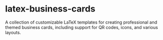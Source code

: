 # latex-business-cards
A collection of customizable LaTeX templates for creating professional and themed business cards, including support for QR codes, icons, and various layouts.
